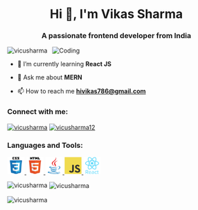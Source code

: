 <h1 align="center">Hi 👋, I'm Vikas Sharma</h1>
<h3 align="center">A passionate frontend developer from India</h3>
<img align ="right" alt = "Coding" width = "400" src = "https://camo.githubusercontent.com/cae12fddd9d6982901d82580bdf321d81fb299141098ca1c2d4891870827bf17/68747470733a2f2f6d69726f2e6d656469756d2e636f6d2f6d61782f313336302f302a37513379765349765f7430696f4a2d5a2e676966">
<p align="left"> <img src="https://komarev.com/ghpvc/?username=vicusharma&label=Profile%20views&color=0e75b6&style=flat" alt="vicusharma" /> </p>

- 🌱 I’m currently learning **React JS**

- 💬 Ask me about **MERN**

- 📫 How to reach me **hivikas786@gmail.com**

<h3 align="left">Connect with me:</h3>
<p align="left">
<a href="https://twitter.com/vicusharma" target="blank"><img align="center" src="https://raw.githubusercontent.com/rahuldkjain/github-profile-readme-generator/master/src/images/icons/Social/twitter.svg" alt="vicusharma" height="30" width="40" /></a>
<a href="https://linkedin.com/in/vicusharma12" target="blank"><img align="center" src="https://raw.githubusercontent.com/rahuldkjain/github-profile-readme-generator/master/src/images/icons/Social/linked-in-alt.svg" alt="vicusharma12" height="30" width="40" /></a>
</p>

<h3 align="left">Languages and Tools:</h3>
<p align="left"> <a href="https://www.w3schools.com/css/" target="_blank" rel="noreferrer"> <img src="https://raw.githubusercontent.com/devicons/devicon/master/icons/css3/css3-original-wordmark.svg" alt="css3" width="40" height="40"/> </a> <a href="https://www.w3.org/html/" target="_blank" rel="noreferrer"> <img src="https://raw.githubusercontent.com/devicons/devicon/master/icons/html5/html5-original-wordmark.svg" alt="html5" width="40" height="40"/> </a> <a href="https://www.java.com" target="_blank" rel="noreferrer"> <img src="https://raw.githubusercontent.com/devicons/devicon/master/icons/java/java-original.svg" alt="java" width="40" height="40"/> </a> <a href="https://developer.mozilla.org/en-US/docs/Web/JavaScript" target="_blank" rel="noreferrer"> <img src="https://raw.githubusercontent.com/devicons/devicon/master/icons/javascript/javascript-original.svg" alt="javascript" width="40" height="40"/> </a> <a href="https://reactjs.org/" target="_blank" rel="noreferrer"> <img src="https://raw.githubusercontent.com/devicons/devicon/master/icons/react/react-original-wordmark.svg" alt="react" width="40" height="40"/> </a> </p>

<p><img align="left" src="https://github-readme-stats.vercel.app/api/top-langs?username=vicusharma&show_icons=true&locale=en&layout=compact" alt="vicusharma" /></p>

<p>&nbsp;<img align="center" src="https://github-readme-stats.vercel.app/api?username=vicusharma&show_icons=true&locale=en" alt="vicusharma" /></p>

<p><img align="center" src="https://github-readme-streak-stats.herokuapp.com/?user=vicusharma&" alt="vicusharma" /></p>
